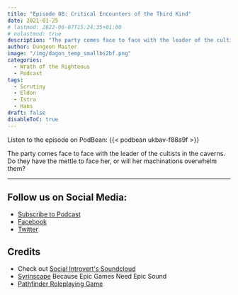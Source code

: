 ```yaml
---
title: "Episode 08: Critical Encounters of the Third Kind"
date: 2021-01-25
# lastmod: 2022-06-07T15:24:35+01:00
# nolastmod: true
description: "The party comes face to face with the leader of the cultists in the caverns. Do they have the mettle to face her, or will her machinations overwhelm them? "
author: Dungeon Master
image: "/img/dagon_temp_smallbi2bf.png"
categories:
  - Wrath of the Righteous
  - Podcast
tags:
  - Scrutiny
  - Eldon
  - Istra
  - Hans
draft: false
disableToC: true
---
```


Listen to the episode on PodBean:
{{< podbean ukbav-f88a9f >}}

The party comes face to face with the leader of the cultists in the caverns. Do they have the mettle to face her, or will her machinations overwhelm them? 

--------------------------
## Follow us on Social Media: 
- [Subscribe to Podcast](https://feed.podbean.com/dragonsnotincluded/feed.xml)
- [Facebook](https://www.facebook.com/Dragons-Not-Included-Podcast-103097024812637)
- [Twitter](https://twitter.com/PodcastDragons)

## Credits
- Check out [Social Introvert's Soundcloud]
- [Syrinscape] Because Epic Games Need Epic Sound
- [Pathfinder Roleplaying Game]

[Social Introvert's Soundcloud]: https://soundcloud.com/user-520878457
[Syrinscape]: https://syrinscape.com/attributions/?id=84&id=6417&id=166
[Pathfinder Roleplaying Game]: https://paizo.com/pathfinder
